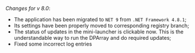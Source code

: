 _Changes for v 8.0_:
- The application has been migrated to `NET 9` from `.NET Framework 4.8.1`;
- Its settings have been properly moved to corresponding registry branch;
- The status of updates in the mini-launcher is clickable now. This is the understandable way to run the DPArray and do required updates;
- Fixed some incorrect log entries
